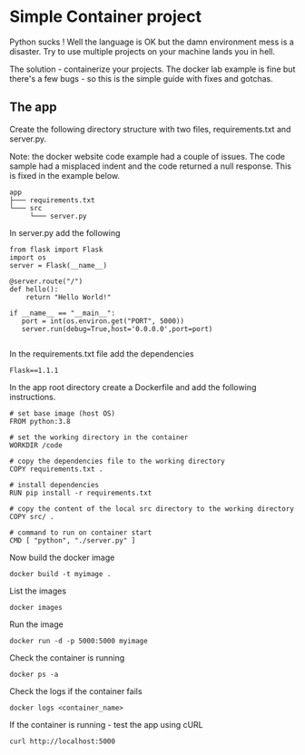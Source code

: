 # Simple Container project

Python sucks ! Well the language is OK but the damn environment mess is a disaster. Try to use multiple projects on your machine lands you in hell. 

The solution - containerize your projects. The docker lab example is fine but there's a few bugs - so this is the simple guide with fixes and gotchas.


## The app

Create the following directory structure with two files, requirements.txt and server.py.

Note: the docker website code example had a couple of issues. The code sample had a misplaced indent and the code returned a null response. This is fixed in the example below. 


```
app
├─── requirements.txt
└─── src
     └─── server.py
```

In server.py add the following

```
from flask import Flask
import os
server = Flask(__name__)

@server.route("/")
def hello():
    return "Hello World!"

if __name__ == "__main__":
   port = int(os.environ.get("PORT", 5000))
   server.run(debug=True,host='0.0.0.0',port=port)
   
```

In the requirements.txt file add the dependencies

```
Flask==1.1.1
```

In the app root directory create a Dockerfile and add the following instructions.

```
# set base image (host OS)
FROM python:3.8

# set the working directory in the container
WORKDIR /code

# copy the dependencies file to the working directory
COPY requirements.txt .

# install dependencies
RUN pip install -r requirements.txt

# copy the content of the local src directory to the working directory
COPY src/ .

# command to run on container start
CMD [ "python", "./server.py" ]
```

Now build the docker image

```
docker build -t myimage .
```

List the images

```
docker images
```

Run the image

```
docker run -d -p 5000:5000 myimage
```

Check the container is running

```
docker ps -a
```

Check the logs if the container fails
```
docker logs <container_name>
```

If the container is running - test the app using cURL

```
curl http://localhost:5000
```









 
